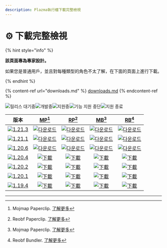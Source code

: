 ```yaml
---
description: Plazma執行檔下載完整檢視
---
```


# ⚙️ 下載完整檢視

{% hint style="info" %}

**該頁面專為專家設計。**

如果您是普通用戶，並且對每種類型的角色不太了解，在下面的頁面上進行下載。

{% endhint %}

{% content-ref url="downloads.md" %}
[downloads.md](downloads.md)
{% endcontent-ref %}

[wtr]: https://badge.plazmamc.org/0/릴리스%20대기중

![릴리스 대기중][wtr]![개발중](https://badge.plazmamc.org/1/개발중)![지원중](https://badge.plazmamc.org/2/지원중)![기능 지원 중단](https://badge.plazmamc.org/6/기능%20지원%20중단)![지원 종료](https://badge.plazmamc.org/4/지원%20종료)

|                                         版本                                        |                          [MP](#user-content-fn-1)[^1]                          |                          [RP](#user-content-fn-2)[^2]                          |                          [MB](#user-content-fn-3)[^3]                          |                          [RB](#user-content-fn-4)[^4]                          |
| :-------------------------------------------------------------------------------: | :----------------------------------------------------------------------------: | :----------------------------------------------------------------------------: | :----------------------------------------------------------------------------: | :----------------------------------------------------------------------------: |
| [![1.21.3](https://badge.plazmamc.org/1/1.21.3)](https://git.plazmamc.org/1.21.3) | [![다운로드](https://badge.plazmamc.org/1/다운로드)](https://dl.plazmamc.org/1.21.3/0) | [![다운로드](https://badge.plazmamc.org/1/다운로드)](https://dl.plazmamc.org/1.21.3/1) | [![다운로드](https://badge.plazmamc.org/1/다운로드)](https://dl.plazmamc.org/1.21.3/2) | [![다운로드](https://badge.plazmamc.org/1/다운로드)](https://dl.plazmamc.org/1.21.3/3) |
| [![1.21.1](https://badge.plazmamc.org/6/1.21.1)](https://git.plazmamc.org/1.21.1) | [![다운로드](https://badge.plazmamc.org/1/다운로드)](https://dl.plazmamc.org/1.21.1/0) | [![다운로드](https://badge.plazmamc.org/1/다운로드)](https://dl.plazmamc.org/1.21.1/1) | [![다운로드](https://badge.plazmamc.org/1/다운로드)](https://dl.plazmamc.org/1.21.1/2) | [![다운로드](https://badge.plazmamc.org/1/다운로드)](https://dl.plazmamc.org/1.21.1/3) |
| [![1.20.6](https://badge.plazmamc.org/2/1.20.6)](https://git.plazmamc.org/1.20.6) | [![다운로드](https://badge.plazmamc.org/1/다운로드)](https://dl.plazmamc.org/1.20.6/0) | [![다운로드](https://badge.plazmamc.org/1/다운로드)](https://dl.plazmamc.org/1.20.6/1) | [![다운로드](https://badge.plazmamc.org/1/다운로드)](https://dl.plazmamc.org/1.20.6/2) | [![다운로드](https://badge.plazmamc.org/1/다운로드)](https://dl.plazmamc.org/1.20.6/3) |
| [![1.20.4](https://badge.plazmamc.org/6/1.20.4)](https://git.plazmamc.org/1.20.4) |   [![下載](https://badge.plazmamc.org/1/下載)](https://dl.plazmamc.org/1.20.4/0)   |   [![下載](https://badge.plazmamc.org/1/下載)](https://dl.plazmamc.org/1.20.4/1)   |   [![下載](https://badge.plazmamc.org/1/下載)](https://dl.plazmamc.org/1.20.4/2)   |   [![下載](https://badge.plazmamc.org/1/下載)](https://dl.plazmamc.org/1.20.4/3)   |
| [![1.20.2](https://badge.plazmamc.org/4/1.20.2)](https://git.plazmamc.org/1.20.2) |   [![下載](https://badge.plazmamc.org/1/下載)](https://dl.plazmamc.org/1.20.2/0)   |   [![下載](https://badge.plazmamc.org/1/下載)](https://dl.plazmamc.org/1.20.2/1)   |   [![下載](https://badge.plazmamc.org/1/下載)](https://dl.plazmamc.org/1.20.2/2)   |   [![下載](https://badge.plazmamc.org/1/下載)](https://dl.plazmamc.org/1.20.2/3)   |
| [![1.20.1](https://badge.plazmamc.org/4/1.20.1)](https://git.plazmamc.org/1.20.1) |   [![下載](https://badge.plazmamc.org/1/下載)](https://dl.plazmamc.org/1.20.1/0)   |   [![下載](https://badge.plazmamc.org/1/下載)](https://dl.plazmamc.org/1.20.1/1)   |   [![下載](https://badge.plazmamc.org/1/下載)](https://dl.plazmamc.org/1.20.1/2)   |   [![下載](https://badge.plazmamc.org/1/下載)](https://dl.plazmamc.org/1.20.1/3)   |
| [![1.19.4](https://badge.plazmamc.org/4/1.19.4)](https://git.plazmamc.org/1.19.4) |   [![下載](https://badge.plazmamc.org/1/下載)](https://dl.plazmamc.org/1.19.4/0)   |   [![下載](https://badge.plazmamc.org/1/下載)](https://dl.plazmamc.org/1.19.4/1)   |   [![下載](https://badge.plazmamc.org/1/下載)](https://dl.plazmamc.org/1.19.4/2)   |   [![下載](https://badge.plazmamc.org/1/下載)](https://dl.plazmamc.org/1.19.4/3)   |

***

[^1]: Mojmap Paperclip. [了解更多](../administration/getting-started#id-2)

[^2]: Reobf Paperclip. [了解更多](../administration/getting-started#id-2)

[^3]: Mojmap Paperclip. [了解更多](../administration/getting-started#id-2)

[^4]: Reobf Bundler. [了解更多](../administration/getting-started#id-2)
